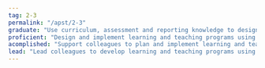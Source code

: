```yaml
---
tag: 2-3
permalink: "/apst/2-3"
graduate: "Use curriculum, assessment and reporting knowledge to design learning sequences and lesson plans."
proficient: "Design and implement learning and teaching programs using knowledge of curriculum, assessment and reporting requirements." 
acomplished: "Support colleagues to plan and implement learning and teaching programs using contemporary knowledge and understanding of curriculum, assessment and reporting requirements."
lead: "Lead colleagues to develop learning and teaching programs using comprehensive knowledge of curriculum, assessment and reporting requirements."
---
```

